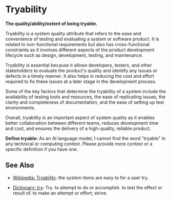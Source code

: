 # Tryability

**The quality/ability/extent of being tryable.**

<span data-chatgpt-prompt="explain tryability (system quality attribute, non-functional requirement, cross-functional constraint )">

Tryability is a system quality attribute that refers to the ease and convenience of testing and evaluating a system or software product. It is related to non-functional requirements but also has cross-functional constraints as it involves different aspects of the product development lifecycle such as design, development, testing, and maintenance.

Tryability is essential because it allows developers, testers, and other stakeholders to evaluate the product's quality and identify any issues or defects in a timely manner. It also helps in reducing the cost and effort required to fix these issues at a later stage in the development process.

Some of the key factors that determine the tryability of a system include the availability of testing tools and resources, the ease of replicating issues, the clarity and completeness of documentation, and the ease of setting up test environments.

Overall, tryability is an important aspect of system quality as it enables better collaboration between different teams, reduces development time and cost, and ensures the delivery of a high-quality, reliable product.

</span>

**Define tryable:** <span data-chatgpt-prompt="define tryable (computers and software)">As an AI language model, I cannot find the word "tryable" in any technical or computing context. Please provide more context or a specific definition if you have one.</span>

## See Also

* [Wikipedia: Tryability](https://wikipedia.org/wiki/Tryability): the system items are easy to for a user try.

* [Dictionary: try](https://www.dictionary.com/browse/try): Try. to attempt to do or accomplish. to test the effect or result of. to make an attempt or effort; strive.
